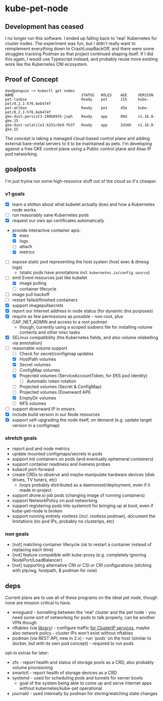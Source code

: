 # kube-pet-node

## Development has ceased

I no longer run this software.
I ended up falling back to 'real' Kubernetes for cluster nodes.
The experiment was fun, but I didn't really want to reimplement everything down to CrashLoopBackOff,
and there were some struggles tracking Podman as that project continued shaping itself.
If I did this again, I would use Typescript instead,
and probably reuse more existing work like the Kubernetes CNI ecosystem.

## Proof of Concept

```
dan@penguin ~> kubectl get nodes
NAME                               STATUS   ROLES    AGE     VERSION
pet-laxbox                         Ready    pet      11h     kube-pet/0.2.1-h76.6eb474f
pet-atlbox                         Ready    pet      45m     kube-pet/0.2.1-h76.6eb474f
gke-dust-persist3-190b8935-jvph    Ready    app      89d     v1.16.8-gke.15
gke-dust-volatile1-b331c9e9-fk37   Ready    app      2d16h   v1.16.8-gke.15
```

The concept is taking a managed cloud-based control plane and adding external bare-metal servers to it to be maintained as pets. I'm developing against a free GKE control plane using a Public control plane and Alias IP pod networking.

## goalposts
I'm just tryina run some high-resource stuff out of the cloud so it's cheaper.

### v1 goals
* [x] learn a shitton about what kubelet actually does and how a Kubernetes node works
* [ ] run reasonably sane Kubernetes pods
* [x] request our own api certificates automatically
* provide interactive container apis:
  * [x] exec
  * [x] logs
  * [ ] attach
  * [x] metrics
* [ ] expose static pod representing the host system (host exec & dmesg logs)
  * (static pods have annotations incl. `kubernetes.io/config.source`)
* [ ] emit Event resources just like kubelet
  * [x] image pulling
  * [ ] container lifecycle
* [ ] image pull backoff
* [ ] restart failed/finished containers
* [x] support imagepullsecrets
* [x] report our Internet address in node status (for dynamic dns purposes)
* [x] require as few permissions as possible - non-root, plus CAP_NET_ADMIN and access to a root podman
  * though, currently using a scoped sudoers file for installing volume contents and other misc tasks
* [x] SELinux compatibility (the Kubernetes fields, and also volume relabelling via annotation)
* [ ] reasonable volume support
  * [ ] Check for secret/configmap updates
  * [x] HostPath volumes
  * [x] Secret volumes
  * [ ] ConfigMap volumes
  * [x] Projected volumes (ServiceAccountToken, for EKS pod identity)
    * [ ] Automatic token rotation
  * [ ] Projected volumes (Secret & ConfigMap)
  * [ ] Projected volumes (Downward API)
  * [x] EmptyDir volumes
  * [ ] NFS volumes
* [ ] support downward IP in envars
* [x] include build version in our Node resources
* [x] support self-upgrading the node itself, on demand (e.g. update target version in a configmap)

### stretch goals
* report pod and node metrics
* update mounted configmaps/secrets in pods
* support init containers on pods (and eventually ephemeral containers)
* support container readiness and liveness probes
* kubectl port-forward
* create CRDs to observe and maybe manipulate hardware devices (disk drives, TV tuners, etc)
  * loops probably distributed as a daemonset/deployment, even if it made in-project
* support drone.io job pods (changing image of running containers)
* support NetworkPolicy on pod networking
* support registering pods into systemctl for bringing up at boot, even if kube-pet-node is broken
* support running entirely rootless (incl. rootless podman), document the limitations (no pod IPs, probably no clusterips, etc)

### non goals
* \[not\] matching container lifecycle (ok to restart a container instead of replacing each time)
* \[not\] feature compatible with kube-proxy (e.g. completely ignoring NodePort/LoadBalancer)
* \[not\] supporting alternative CNI or CSI or CRI configurations (sticking with ptp/wg, hostpath, & podman for now)

## deps

Current plans are to use all of these programs on the ideal pet node, though none are mission critical to have.

* wireguard - tunnelling between the 'real' cluster and the pet node - you need some sort of networking for pods to talk properly, can be another VPN though
* nftables (via [library](https://github.com/google/nftables)) - configure traffic [for ClusterIP services](https://wiki.nftables.org/wiki-nftables/index.php/Load_balancing#Round_Robin), maybe also network policy - cluster IPs won't exist without nftables
* podman (via REST API, new in 2.x) - run 'pods' on the host (similar to docker, but with its own pod concept) - required to run pods

opt-in extras for later:

* zfs - report health and status of storage pools as a CRD, also probably volume provisioning
* smartctl - report health of storage devices as a CRD
* systemd - used for scheduling pods and tunnels for server boots
  * goal of the system being able to come up and serve Internet apps without kubernetes/kube-pet operational
* journald - used internally by podman for storing/watching state changes
